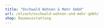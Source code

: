 ```yaml
---
title: "Oschwald Wohnen & Mehr GmbH"
url: /elzach/oschwald-wohnen-und-mehr-gmbh/
shop: Raumausstattung
---
```

